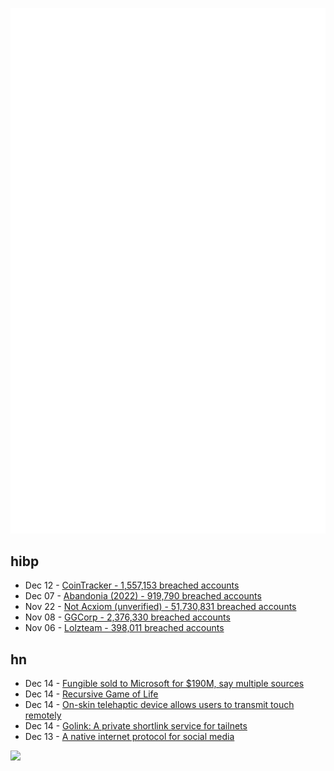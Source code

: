 ![Metrics](https://raw.githubusercontent.com/phixion/phixion/master/metrics.svg)

## hibp

<!--
for https://github.com/phixion/phixion/blob/main/.github/workflows/feeds.yml
-->
<!--START_SECTION:haveibeenpwnd-->
- Dec 12 - [CoinTracker - 1,557,153 breached accounts](https://haveibeenpwned.com/PwnedWebsites#CoinTracker)
- Dec 07 - [Abandonia (2022) - 919,790 breached accounts](https://haveibeenpwned.com/PwnedWebsites#Abandonia2022)
- Nov 22 - [Not Acxiom (unverified) - 51,730,831 breached accounts](https://haveibeenpwned.com/PwnedWebsites#NotAcxiom)
- Nov 08 - [GGCorp - 2,376,330 breached accounts](https://haveibeenpwned.com/PwnedWebsites#GGCorp)
- Nov 06 - [Lolzteam - 398,011 breached accounts](https://haveibeenpwned.com/PwnedWebsites#Lolzteam)
<!--END_SECTION:haveibeenpwnd-->

## hn

<!--
for https://github.com/phixion/phixion/blob/main/.github/workflows/feeds.yml
-->
<!--START_SECTION:hn-->
- Dec 14 - [Fungible sold to Microsoft for $190M, say multiple sources](https://blocksandfiles.com/2022/12/13/fungible-sold-to-microsoft-for-190-million/)
- Dec 14 - [Recursive Game of Life](https://oimo.io/works/life/)
- Dec 14 - [On-skin telehaptic device allows users to transmit touch remotely](https://www.allaboutcircuits.com/news/on-skin-telehaptic-device-allows-users-transmit-touch-remotely/)
- Dec 14 - [Golink: A private shortlink service for tailnets](https://github.com/tailscale/golink)
- Dec 13 - [A native internet protocol for social media](https://www.getrevue.co/profile/jackjack/issues/a-native-internet-protocol-for-social-media-1503112)
<!--END_SECTION:hn-->

<!--
for https://yhype.me
-->
![](https://hit.yhype.me/github/profile?user_id=13013670)
